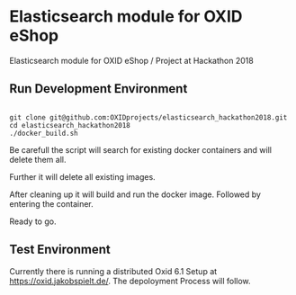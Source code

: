 # Elasticsearch module for OXID eShop
Elasticsearch module for OXID eShop / Project at Hackathon 2018

## Run Development Environment

```

git clone git@github.com:OXIDprojects/elasticsearch_hackathon2018.git
cd elasticsearch_hackathon2018
./docker_build.sh
```

Be carefull the script will search for existing docker containers and will
delete them all.

Further it will delete all existing images.

After cleaning up it will build and run the docker image. Followed by entering
the container.

Ready to go.

## Test Environment

Currently there is running a distributed Oxid 6.1 Setup at
https://oxid.jakobspielt.de/. The depoloyment Process will follow.

